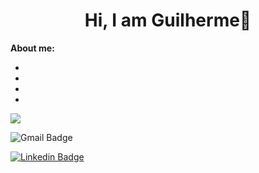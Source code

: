 <h1 align="center">Hi, I am Guilherme👋</h1>

**About me:**

* 
*
*
*
<img src="{https://img.shields.io/badge/Gmail-D14836?style=for-the-badge&logo=gmail&logoColor=white}" />

![Gmail Badge](https://img.shields.io/badge/Gmail-D14836?style=for-the-badge&logo=gmail&logoColor=white)


[![Linkedin Badge](https://img.shields.io/badge/LinkedIn-0077B5?style=for-the-badge&logo=linkedin&logoColor=white)](https://www.linkedin.com/in/guilherme-gianluppi-moura-264b43207/)



